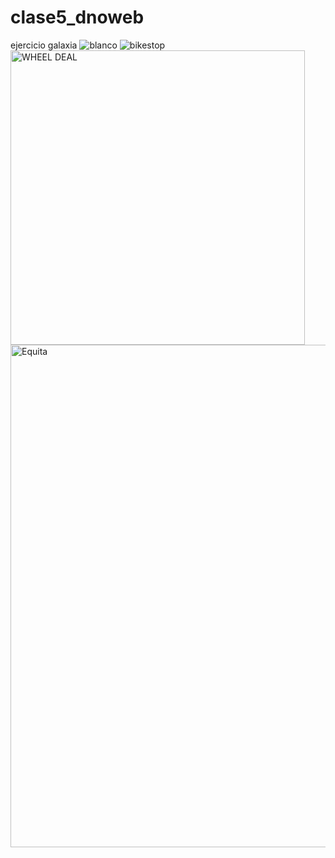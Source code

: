 # clase5_dnoweb
ejercicio galaxia
![blanco](https://github.com/user-attachments/assets/d612891f-4ad9-42dd-9350-a8f5fb19ca28)
![bikestop](https://github.com/user-attachments/assets/31a80fd3-e4c1-4d96-b07d-01c73989ceef)
<img width="471" alt="WHEEL DEAL" src="https://github.com/user-attachments/assets/1d122704-074a-49c8-ba8c-94a1c51dd01d">
<img width="804" alt="Equita" src="https://github.com/user-attachments/assets/9b36f1e4-e4e4-4b57-b2fa-1027850a034c">
